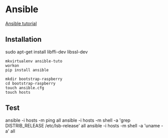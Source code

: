 # Ansible

[Ansible tutorial](https://github.com/leucos/ansible-tuto)
[](https://blog.risingstack.com/getting-started-with-ansible-infrastructure-automation/)

## Installation

sudo apt-get install libffi-dev libssl-dev

```
mkvirtualenv ansible-tuto
workon
pip install ansible
```

```
mkdir bootstrap-raspberry
cd bootstrap-raspberry
touch ansible.cfg
touch hosts
```

## Test
ansible -i hosts -m ping all
ansible -i hosts -m shell -a 'grep DISTRIB_RELEASE /etc/lsb-release' all
ansible -i hosts -m shell -a 'uname -a' all
